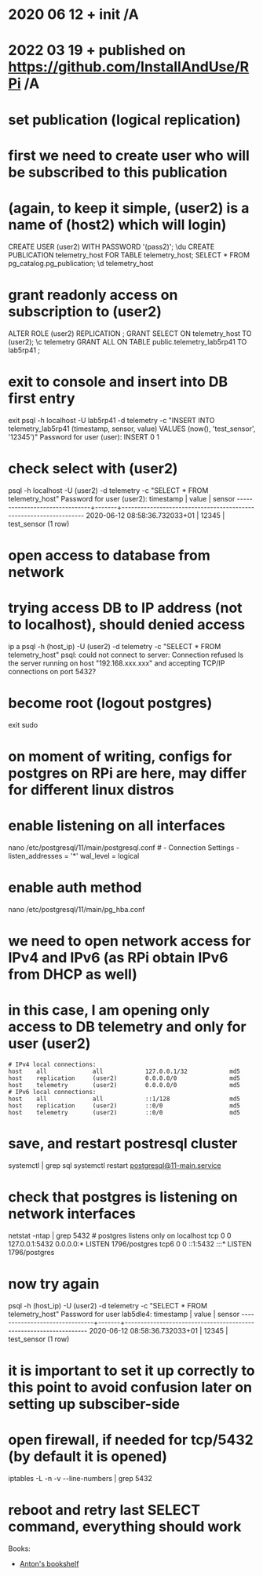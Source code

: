 # 2020 06 12  + init /A
# 2022 03 19  + published on https://github.com/InstallAndUse/RPi /A

# set publication (logical replication)
# first we need to create user who will be subscribed to this publication
# (again, to keep it simple, (user2) is a name of (host2) which will login)
CREATE USER (user2) WITH PASSWORD '(pass2)';
\du
CREATE PUBLICATION telemetry_host FOR TABLE telemetry_host;
SELECT * FROM pg_catalog.pg_publication;
\d telemetry_host

# grant readonly access on subscription to (user2)
ALTER ROLE (user2) REPLICATION ;
GRANT SELECT ON telemetry_host TO (user2);
\c telemetry
GRANT ALL ON TABLE public.telemetry_lab5rp41 TO lab5rp41 ;

# exit to console and insert into DB first entry
exit
psql -h localhost -U lab5rp41 -d telemetry -c "INSERT INTO telemetry_lab5rp41 (timestamp, sensor, value) VALUES (now(), 'test_sensor', '12345')"
    Password for user (user):
    INSERT 0 1

# check select with (user2)
psql -h localhost -U (user2) -d telemetry -c "SELECT * FROM telemetry_host"
    Password for user (user2):
               timestamp           | value |                              sensor
    -------------------------------+-------+------------------------------------------------------------------
     2020-06-12 08:58:36.732033+01 | 12345 | test_sensor
    (1 row)

# open access to database from network
# trying access DB to IP address (not to localhost), should denied access
ip a
psql -h (host_ip) -U (user2) -d telemetry -c "SELECT * FROM telemetry_host"
    psql: could not connect to server: Connection refused
      Is the server running on host "192.168.xxx.xxx" and accepting
      TCP/IP connections on port 5432?
# become root (logout postgres)
exit
sudo

# on moment of writing, configs for postgres on RPi are here, may differ for different linux distros
# enable listening on all interfaces
nano /etc/postgresql/11/main/postgresql.conf
    # - Connection Settings -
    listen_addresses = '*'
    wal_level = logical

# enable auth method
nano /etc/postgresql/11/main/pg_hba.conf
# we need to open network access for IPv4 and IPv6 (as RPi obtain IPv6 from DHCP as well)
# in this case, I am opening only access to DB telemetry and only for user (user2)
    # IPv4 local connections:
    host    all             all            127.0.0.1/32            md5
    host    replication     (user2)        0.0.0.0/0               md5
    host    telemetry       (user2)        0.0.0.0/0               md5
    # IPv6 local connections:
    host    all             all            ::1/128                 md5
    host    replication     (user2)        ::0/0                   md5
    host    telemetry       (user2)        ::0/0                   md5

# save, and restart postresql cluster
systemctl | grep sql
systemctl restart postgresql@11-main.service

# check that postgres is listening on network interfaces
netstat -ntap | grep 5432
    # postgres listens only on localhost
    tcp        0      0 127.0.0.1:5432          0.0.0.0:*               LISTEN      1796/postgres
    tcp6       0      0 ::1:5432                :::*                    LISTEN      1796/postgres

# now try again
psql -h (host_ip) -U (user2) -d telemetry -c "SELECT * FROM telemetry_host"
    Password for user lab5dle4:
               timestamp           | value |                              sensor
    -------------------------------+-------+------------------------------------------------------------------
     2020-06-12 08:58:36.732033+01 | 12345 | test_sensor
    (1 row)
# it is important to set it up correctly to this point to avoid confusion later on setting up subsciber-side

# open firewall, if needed for tcp/5432 (by default it is opened)
iptables -L -n -v --line-numbers | grep 5432


# reboot and retry last SELECT command, everything should work




Books:
- [Anton's bookshelf](https://og2k.com/books/)

